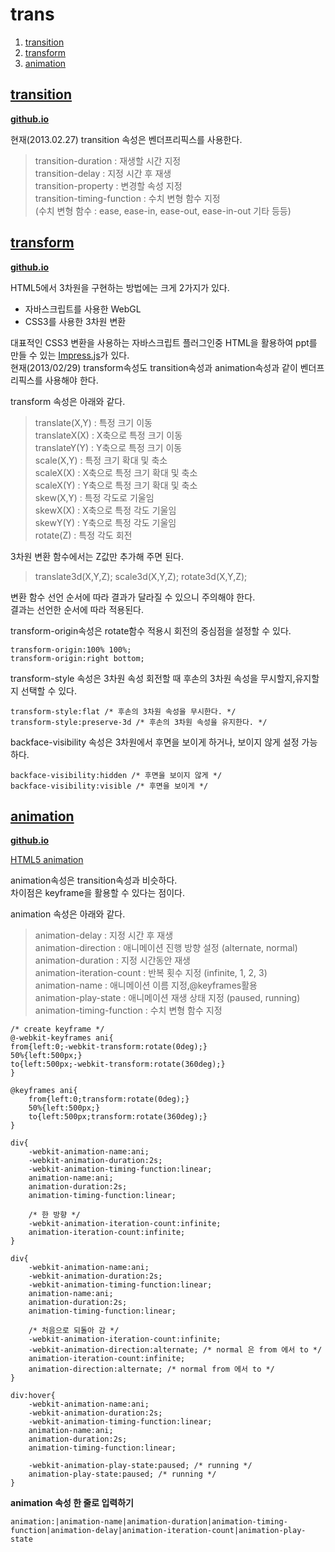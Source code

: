 # trans
1. [transition](#transition)
1. [transform](#transform)
1. [animation](#animation)

## <a href="#" name="transition">transition</a>
**[github.io](http://smilesol85.github.io/+html-css/trans/transition.html "transition")**

현재(2013.02.27) transition 속성은 벤더프리픽스를 사용한다.

> transition-duration : 재생할 시간 지정  
> transition-delay : 지정 시간 후 재생  
> transition-property : 변경할 속성 지정  
> transition-timing-function : 수치 변형 함수 지정  
> (수치 변형 함수 : ease, ease-in, ease-out, ease-in-out 기타 등등)  


## <a href="#" name="transform">transform</a>
**[github.io](http://smilesol85.github.io/+html-css/trans/transform.html "transform")**

HTML5에서 3차원을 구현하는 방법에는 크게 2가지가 있다.
* 자바스크립트를 사용한 WebGL
* CSS3를 사용한 3차원 변환


대표적인 CSS3 변환을 사용하는 자바스크립트 플러그인중 HTML을 활용하여 ppt를 만들 수 있는 [Impress.js](http://bartaz.github.io/impress.js/ "Impress.js")가 있다.  
현재(2013/02/29) transform속성도 transition속성과 animation속성과 같이 벤더프리픽스를 사용해야 한다.

transform 속성은 아래와 같다.
> translate(X,Y) : 특정 크기 이동  
> translateX(X) : X축으로 특정 크기 이동  
> translateY(Y) : Y축으로 특정 크기 이동  
> scale(X,Y) : 특정 크기 확대 및 축소  
> scaleX(X) : X축으로 특정 크기 확대 및 축소  
> scaleX(Y) : Y축으로 특정 크기 확대 및 축소  
> skew(X,Y) : 특정 각도로 기울임  
> skewX(X) : X축으로 특정 각도 기울임  
> skewY(Y) : Y축으로 특정 각도 기울임  
> rotate(Z) : 특정 각도 회전  


3차원 변환 함수에서는 Z값만 추가해 주면 된다.
> translate3d(X,Y,Z);
> scale3d(X,Y,Z);
> rotate3d(X,Y,Z);


변환 함수 선언 순서에 따라 결과가 달라질 수 있으니 주의해야 한다.  
결과는 선언한 순서에 따라 적용된다.

transform-origin속성은 rotate함수 적용시 회전의 중심점을 설정할 수 있다.

    transform-origin:100% 100%;
    transform-origin:right bottom;

transform-style 속성은 3차원 속성 회전할 때 후손의 3차원 속성을 무시할지,유지할지 선택할 수 있다.
    
    transform-style:flat /* 후손의 3차원 속성을 무시한다. */
    transform-style:preserve-3d /* 후손의 3차원 속성을 유지한다. */


backface-visibility 속성은 3차원에서 후면을 보이게 하거나, 보이지 않게 설정 가능하다.
    
    backface-visibility:hidden /* 후면을 보이지 않게 */
    backface-visibility:visible /* 후면을 보이게 */

## <a href="#" name="animation">animation</a>
**[github.io](http://smilesol85.github.io/+html-css/trans/animation.html "animation")**

[HTML5 animation](http://animateyourhtml5.appspot.com/pres/index.html?lang=en#1 "HTML5 animation")


animation속성은 transition속성과 비슷하다.  
차이점은 keyframe을 활용할 수 있다는 점이다.

animation 속성은 아래와 같다.
> animation-delay : 지정 시간 후 재생  
> animation-direction : 애니메이션 진행 방향 설정 (alternate, normal)  
> animation-duration : 지정 시간동안 재생  
> animation-iteration-count : 반복 횟수 지정 (infinite, 1, 2, 3)  
> animation-name : 애니메이션 이름 지정,@keyframes활용  
> animation-play-state : 애니메이션 재생 상태 지정 (paused, running)  
> animation-timing-function : 수치 변형 함수 지정  

    
    /* create keyframe */
    @-webkit-keyframes ani{
    from{left:0;-webkit-transform:rotate(0deg);}
    50%{left:500px;}
    to{left:500px;-webkit-transform:rotate(360deg);}
    }

    @keyframes ani{
        from{left:0;transform:rotate(0deg);}
        50%{left:500px;}
        to{left:500px;transform:rotate(360deg);}
    }

    div{
        -webkit-animation-name:ani;
        -webkit-animation-duration:2s;
        -webkit-animation-timing-function:linear;
        animation-name:ani;
        animation-duration:2s;
        animation-timing-function:linear;

        /* 한 방향 */
        -webkit-animation-iteration-count:infinite;
        animation-iteration-count:infinite;
    }

    div{
        -webkit-animation-name:ani;
        -webkit-animation-duration:2s;
        -webkit-animation-timing-function:linear;
        animation-name:ani;
        animation-duration:2s;
        animation-timing-function:linear;

        /* 처음으로 되돌아 감 */
        -webkit-animation-iteration-count:infinite;
        -webkit-animation-direction:alternate; /* normal 은 from 에서 to */
        animation-iteration-count:infinite;
        animation-direction:alternate; /* normal from 에서 to */
    }

    div:hover{
        -webkit-animation-name:ani;
        -webkit-animation-duration:2s;
        -webkit-animation-timing-function:linear;
        animation-name:ani;
        animation-duration:2s;
        animation-timing-function:linear;

        -webkit-animation-play-state:paused; /* running */
        animation-play-state:paused; /* running */
    }

**animation 속성 한 줄로 입력하기**

    animation:|animation-name|animation-duration|animation-timing-function|animation-delay|animation-iteration-count|animation-play-state
    

